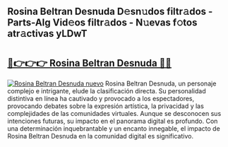 ## Rosina Beltran Desnuda D𝚎sn𝚞dos filtr𝚊dos - Parts-AIg Vid𝚎os filtr𝚊dos - N𝚞evas f𝚘tos atr𝚊ctivas yLDwT

# <h2><a href="http://mb8704v.tromn.icu/?c=Rosina+Beltran+Desnuda">🔗👉👉👉 Rosina Beltran Desnuda 🔗🔗</a></h2>

[![Rosina Beltran Desnuda nuevo](https://i.imgur.com/pEAQMta.gif)](http://mb8704v.tromn.icu/?c=Rosina+Beltran+Desnuda)
Rosina Beltran Desnuda, un personaje complejo e intrigante, elude la clasificación directa. Su personalidad distintiva en línea ha cautivado y provocado a los espectadores, provocando debates sobre la expresión artística, la privacidad y las complejidades de las comunidades virtuales. Aunque se desconocen sus intenciones futuras, su impacto en el panorama digital es profundo. Con una determinación inquebrantable y un encanto innegable, el impacto de Rosina Beltran Desnuda en la comunidad digital es significativo.
